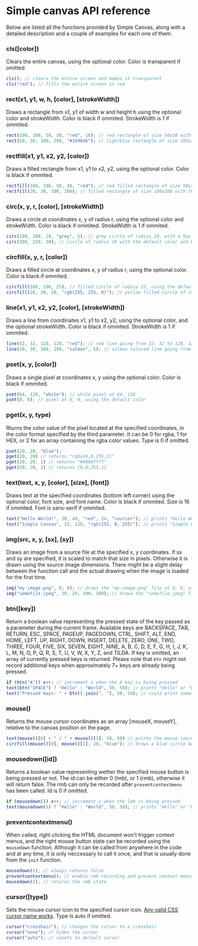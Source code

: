 # Simple canvas API reference
Below are listed all the functions provided by Simple Canvas, along with a detailed description and a couple of examples for each one of them.

### cls([color])
Clears the entire canvas, using the optional color. Color is transparent if omitted.
```javascript
cls(); // clears the entire screen and makes it transparent
cls("red"); // fills the entire screen in red
```

### rect(x1, y1, w, h, [color], [strokeWidth])
Draws a rectangle from x1, y1 of width w and height h using the optional color and strokeWidth. Color is black if ommited. StrokeWidth is 1 if ommited.
```javascript
rect(100, 100, 50, 30, "red", 10); // red rectangle of size 50x30 with a 10px border width
rect(20, 30, 100, 200, "#3498db"); // lightblue rectangle of size 100x200 with the default border width
```

### rectfill(x1, y1, x2, y2, [color])
Draws a filled rectangle from x1, y1 to x2, y2, using the optional color. Color is black if ommited.
```javascript
rectfill(100, 100, 50, 30, "red"); // red filled rectangle of size 50x30
rectfill(20, 30, 100, 200); // filled rectangle of size 100x200 with the default color
```

### circ(x, y, r, [color], [strokeWidth])
Draws a circle at coordinates x, y of radius r, using the optional color and strokeWidth. Color is black if ommited. StrokeWidth is 1 if ommited.
```javascript
circ(100, 100, 20, "grey", 5); // grey circle of radius 20, with a 5px border width
circ(300, 250, 30); // circle of radius 30 with the default color and border width
```

### circfill(x, y, r, [color])
Draws a filled circle at coordinates x, y of radius r, using the optional color. Color is black if ommited.
```javascript
circfill(100, 100, 25); // filled circle of radius 25, using the default color 
circfill(20, 30, 10, "rgb(255, 255, 0)"); // yellow filled circle of radius 10
```

### line(x1, y1, x2, y2, [color], [strokeWidth])
Draws a line from coordinates x1, y1 to x2, y2, using the optional color, and the optional strokeWidth. Color is black if ommited. StrokeWidth is 1 if ommited.
```javascript
line(32, 32, 128, 128, "red"); // red line going from 32, 32 to 128, 128, using the default stroke width
line(20, 30, 100, 200, "salmon", 5); // salmon colored line going from 20, 30 to 100, 200 of stroke width 5px
```

### pset(x, y, [color])
Draws a single pixel at coordinates x, y using the optional color. Color is black if ommited.
```javascript
pset(64, 128, "white"); // white pixel at 64, 128
pset(0, 0); // pixel at 0, 0, using the default color
```

### pget(x, y, type)
Rturns the color value of the pixel located at the specified coordinates, in the color format specified by the third parameter. It can be 0 for rgba, 1 for HEX, or 2 for an array containing the rgba color values. Type is 0 if omitted.
```javascript
pset(20, 20, "blue");
pget(20, 20) // returns "rgba(0,0,255,1)"
pget(20, 20, 1) // returns "#0000ffff"
pget(20, 20, 2) // returns [0,0,255,1]
```

### text(text, x, y, [color], [size], [font])
Draws text at the specified coordinates (bottom left corner) using the optional color, font size, and font name. Color is black if ommited. Size is 16 if ommited. Font is sans-serif if ommited.
```javascript
text("Hello World!", 20, 40, "red", 24, "courier"); // prints "Hello World!" at 20, 40 in red with a font-size of 24px and the "courier" font
text("Simple Canvas", 32, 128, "rgb(255, 0, 255)"); // prints "Simple Canvas" at 32, 128 in purple with a the default font-size and the default font 
```

### img(src, x, y, [sx], [sy])
Draws an image from a source file at the specified x, y coordinates. If sx and sy are specified, it is scaled to match that size in pixels. Otherwise it is drawn using the source image dimensions. There might be a slight delay between the function call and the actual drawing when the image is loaded for the first time.
```javascript
img("my-image.png", 0, 0); // draws the "my-image.png" file at 0, 0, using the source image dimensions
img("somefile.jpeg", 30, 20, 100, 100); // draws the "somefile.jpeg" file at 30, 20, scaled to match a resolution of 100x100
```

### btn([key])
Return a boolean value representing the pressed state of the key passed as a parameter during the current frame. Available keys are BACKSPACE, TAB, RETURN, ESC, SPACE, PAGEUP, PAGEDOWN, CTRL, SHIFT, ALT, END, HOME, LEFT, UP, RIGHT, DOWN, INSERT, DELETE, ZERO, ONE, TWO, THREE, FOUR, FIVE, SIX, SEVEN, EIGHT, NINE, A, B, C, D, E, F, G, H, I, J, K, L, M, N, O, P, Q, R, S, T, U, V, W, X, Y, Z, and TILDA.
If key is omitted, an array of currently pressed keys is returned. Please note that `btn` might not record additional keys when approximately 7+ keys are already being pressed.
```javascript
if (btn("A")) x++; // increment x when the A key is being pressed
text(btn("SPACE") ? "Hello" : "World", 50, 50); // prints "Hello" or "World" depending on wether the spacebar is being pressed or not 
text("Pressed keys: " + btn().join(", "), 50, 50); // could print something like "Pressed keys: SPACE, FOUR, A, W"
```

### mouse()
Returns the mouse cursor coordinates as an array \[mouseX, mouseY\], relative to the canvas position on the page.
```javascript
text(mouse()[0] + " / " + mouse()[1], 50, 50) // prints the mouse coordinates
circfill(mouse()[0], mouse()[1], 20, "blue"); // draws a blue circle behind the mouse cursor
```

### mousedown([id])
Returns a boolean value representing wether the specified mouse button is being pressed or not. The id can be either 0 (lmb), or 1 (rmb), otherwise it will return false. The rmb can only be recorded after `preventcontextmenu` has been called. Id is 0 if omitted.
```javascript
if (mousedown()) x++; // increment x when the lmb is being pressed
text(mousedown(1) ? "Hello" : "World", 50, 50); // prints "Hello" or "World" depending on wether the rmb is being pressed or not
```

### preventcontextmenu()
When called, right clicking the HTML document won't trigger context menus, and the right mouse button state can be recorded using the `mousedown` function. Although it can be called from anywhere in the code and at any time, it is only neccessary to call it once, and that is usually done from the `init` function.
```javascript
mousedown(1); // always returns false
preventcontextmenu(); // enable rmb recording and prevent context menus
mousedown(1); // returns the rmb state
```

### cursor([type])
Sets the mouse cursor icon to the specified cursor icon. [Any valid CSS cursor name works](https://codepen.io/chriscoyier/full/uCwfB). Type is auto if omitted.
```javascript
cursor("crosshair"); // changes the cursor to a crosshair
cursor("none"); // hides the cursor
cursor("auto"); // resets to default cursor
```
